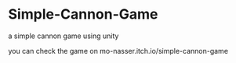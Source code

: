 # Simple-Cannon-Game
a simple cannon game using unity

you can check the game on mo-nasser.itch.io/simple-cannon-game
